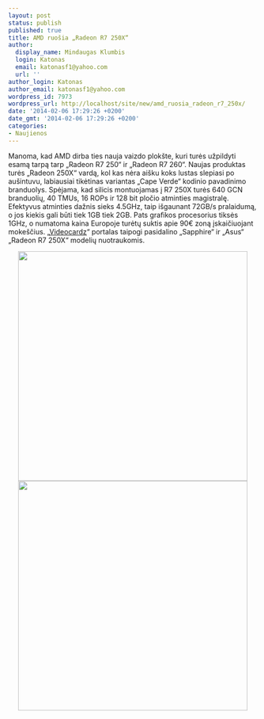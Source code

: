 ```yaml
---
layout: post
status: publish
published: true
title: AMD ruošia „Radeon R7 250X“
author:
  display_name: Mindaugas Klumbis
  login: Katonas
  email: katonasf1@yahoo.com
  url: ''
author_login: Katonas
author_email: katonasf1@yahoo.com
wordpress_id: 7973
wordpress_url: http://localhost/site/new/amd_ruosia_radeon_r7_250x/
date: '2014-02-06 17:29:26 +0200'
date_gmt: '2014-02-06 17:29:26 +0200'
categories:
- Naujienos
---
```

<p>
	Manoma, kad AMD dirba ties nauja vaizdo plok&scaron;te, kuri turės užpildyti esamą tarpą tarp &bdquo;Radeon R7 250&ldquo; ir &bdquo;Radeon R7 260&ldquo;. Naujas produktas turės &bdquo;Radeon 250X&ldquo; vardą, kol kas nėra ai&scaron;ku koks lustas slepiasi po au&scaron;intuvu, labiausiai tikėtinas variantas &bdquo;Cape Verde&ldquo; kodinio pavadinimo branduolys. Spėjama, kad silicis montuojamas į R7 250X turės 640 GCN branduolių, 40 TMUs, 16 ROPs ir 128 bit pločio atminties magistralę. Efektyvus atminties dažnis sieks 4.5GHz, taip i&scaron;gaunant 72GB/s pralaidumą, o jos kiekis gali būti tiek 1GB tiek 2GB. Pats grafikos procesorius tiksės 1GHz, o numatoma kaina Europoje turėtų suktis apie 90&euro; zoną įskaičiuojant moke&scaron;čius. &bdquo;<u><a href="http://videocardz.com/49505/sapphire-preparing-radeon-r7-250x">Videocardz</a></u>&ldquo; portalas taipogi pasidalino &bdquo;Sapphire&ldquo; ir &bdquo;Asus&ldquo; &bdquo;Radeon R7 250X&ldquo; modelių nuotraukomis.</p>
<p style="text-align: center;">
	<a href="http://technews.lt/userfiles/Sapphire-R7-250X-620x620.jpg"><img alt="" src="http://technews.lt/userfiles/Sapphire-R7-250X-620x620.jpg" style="width: 464px; height: 464px;" /></a><a href="http://technews.lt/userfiles/ASUS-R7-250X.jpg"><img alt="" src="http://technews.lt/userfiles/ASUS-R7-250X.jpg" style="width: 464px; height: 464px;" /></a></p>
